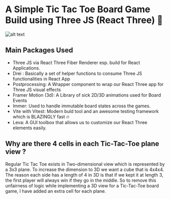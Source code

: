 # A Simple Tic Tac Toe Board Game Build using Three JS (React Three) 🎨
![alt text](https://github.com/f0-x/threeJSTicTacToe/blob/master/gif_preview.gif "Local Preview")

## Main Packages Used
* Three JS via React Three Fiber Renderer esp. build for React Applications. 
* Drei : Basically a set of helper functions to consume Three JS functionalities in React App
* Postprocessing: A Wrapper component to wrap our React Three app for Three JS visual effects
* Framer Motion (3d): A Library of sick 2D/3D animations used for Board Events
* Immer: Used to handle immutable board states across the games.
* Vite with Vitest: Modern buld tool and an awesome testing framework which is BLAZINGLY fast 🔥
* Leva: A GUI toolbox that allows us to customize our React Three elements easily.

## Why are there 4 cells in each Tic-Tac-Toe plane view ?
Regular Tic Tac Toe exists in Two-dimensional view which is represented by a 3x3 plane. To increase the dimension to 3D we want a cube that is 4x4x4. The reason each side has a length of 4 in 3D is that if we kept it at length 3, the first player will always win if they go in the middle. So to remove this unfairness of logic while implementing a 3D view for a Tic-Tac-Toe board game, I have added an extra cell for each plane. 